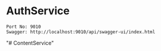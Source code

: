 # AuthService

```
Port No: 9010
Swagger: http://localhost:9010/api/swagger-ui/index.html
```

"# ContentService" 
